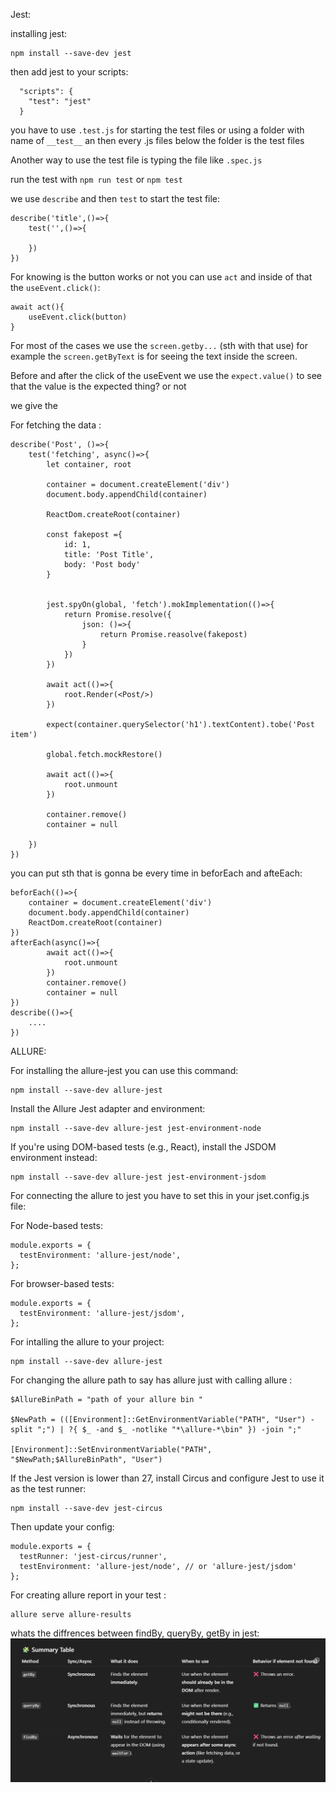 Jest:

installing jest:

```
npm install --save-dev jest
```

then add jest to your scripts:

```
  "scripts": {
    "test": "jest"
  }
```

you have to use `.test.js` for starting the test files or using a folder with name of `__test__` an then every .js files below the folder is the test files

Another way to use the test file is typing the file like `.spec.js`

run the test with `npm run test` or `npm test`

we use `describe` and then `test` to start the test file:

```
describe('title',()=>{
    test('',()=>{

    })
})
```

For knowing is the button works or not you can use `act` and inside of that the `useEvent.click()`:

```
await act(){
    useEvent.click(button)
}
```

For most of the cases we use the `screen.getby...` (sth with that use) for example the `screen.getByText` is for seeing the text inside the screen.

Before and after the click of the useEvent we use the `expect.value()` to see that the value is the expected thing? or not

we give the

For fetching the data :

```
describe('Post', ()=>{
    test('fetching', async()=>{
        let container, root

        container = document.createElement('div')
        document.body.appendChild(container)

        ReactDom.createRoot(container)

        const fakepost ={
            id: 1,
            title: 'Post Title',
            body: 'Post body'
        }


        jest.spyOn(global, 'fetch').mokImplementation(()=>{
            return Promise.resolve({
                json: ()=>{
                    return Promise.reasolve(fakepost)
                }
            })
        })

        await act(()=>{
            root.Render(<Post/>)
        })

        expect(container.querySelector('h1').textContent).tobe('Post item')

        global.fetch.mockRestore()

        await act(()=>{
            root.unmount
        })

        container.remove()
        container = null

    })
})
```

you can put sth that is gonna be every time in beforEach and afteEach:

```
beforEach(()=>{
    container = document.createElement('div')
    document.body.appendChild(container)
    ReactDom.createRoot(container)
})
afterEach(async()=>{
        await act(()=>{
            root.unmount
        })
        container.remove()
        container = null
})
describe(()=>{
    ....
})
```

ALLURE:

For installing the allure-jest you can use this command:

```
npm install --save-dev allure-jest
```

Install the Allure Jest adapter and environment:

```
npm install --save-dev allure-jest jest-environment-node
```

If you're using DOM-based tests (e.g., React), install the JSDOM environment instead:

```
npm install --save-dev allure-jest jest-environment-jsdom
```

For connecting the allure to jest you have to set this in your jset.config.js file:

For Node-based tests:

```
module.exports = {
  testEnvironment: 'allure-jest/node',
};
```

For browser-based tests:

```
module.exports = {
  testEnvironment: 'allure-jest/jsdom',
};

```

For intalling the allure to your project:

```
npm install --save-dev allure-jest
```

For changing the allure path to say has allure just with calling allure :

```
$AllureBinPath = "path of your allure bin "

$NewPath = (([Environment]::GetEnvironmentVariable("PATH", "User") -split ";") | ?{ $_ -and $_ -notlike "*\allure-*\bin" }) -join ";"

[Environment]::SetEnvironmentVariable("PATH", "$NewPath;$AllureBinPath", "User")
```

If the Jest version is lower than 27, install Circus and configure Jest to use it as the test runner:

```
npm install --save-dev jest-circus
```

Then update your config:

```
module.exports = {
  testRunner: 'jest-circus/runner',
  testEnvironment: 'allure-jest/node', // or 'allure-jest/jsdom'
};
```

For creating allure report in your test :

```
allure serve allure-results
```


whats the diffrences between findBy, queryBy, getBy in jest: 
![alt text](assets/jest1.png)
